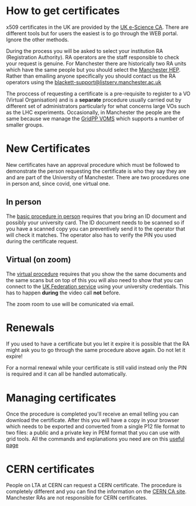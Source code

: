 # How to get certificates
x509 certificates in the UK are provided by the [UK e-Science CA](https://portal.ca.grid-support.ac.uk/). There are different tools but for users the easiest is to go through the WEB portal. Ignore the other methods.

During the process you will be asked to select your institution RA (Registration Authority). RA operators are the staff responsible to check your request is genuine. For Manchester there are historically two RA units which have the same people but you should select the [Manchester HEP](https://portal.ca.grid-support.ac.uk/pub/viewRAs?ou=Manchester). Rather than emailing anyone specifically you should contact us the RA operators using the blackett-support@listserv.manchester.ac.uk

The proccess of requesting a certificate is a pre-requisite to register to a VO (Virtual Organisation) and is a **separate** procedure usually carried out by different set of administrators particularly for what concerns large VOs such as the LHC experiments. Occasionally, in Manchester the people are the same because we manage the [GridPP VOMS](https://voms.gridpp.ac.uk:8443/vomses) which supports a number of smaller groups.

# New Certificates
New certificates have an approval procedure which must be followed to demonstrate the person requesting the certificate is who they say they are and are part of the University of Manchester.
There are two procedures one in person and, since covid, one virtual one.
## In person
The [basic procedure in person](https://ca.grid-support.ac.uk/#the-basic-process) requires that you bring an ID document and possibly your university card. The ID document needs to be scanned so if you have a scanned copy you can preventively send it to the operator that will check it matches. The operator also has to verify the PIN you used during the certificate request. 
## Virtual (on zoom)
The [virtual procedure](https://ca.grid-support.ac.uk/#uk-escience-certification-authority) requires that you show the the same documents and the same scans but on top of this you will also need to show that you can connect to the [UK Federation service](https://wayf.ukfederation.org.uk/DS-20160527/uk.ds?entityID=https%3A%2F%2Ftest.ukfederation.org.uk%2Fentity&return=https%3A%2F%2Ftest.ukfederation.org.uk%2FShibboleth.sso%2FUKfedDS%3FSAMLDS%3D1%26target%3Dcookie%253A1647417064_9284) using your university credentials. This has to happen **during** the video call **not** before.

The zoom room to use will be comunicated via email.

# Renewals
If you used to have a certificate but you let it expire it is possible that the RA might ask you to go through the same procedure above again. Do not let it expire!

For a normal renewal while your certificate is still valid instead only the PIN is required and it can all be handled automatically.

# Managing certificates
Once the procedure is completed you'll receive an email telling you can download the certificate. After this you will have a copy in your browser which needs to be exported and converted from a single P12 file format to two files: a public and a private key in PEM format that you can use with grid tools. All the commands and explanations you need are on this [useful page](https://ca.grid-support.ac.uk/certificatemanagement/)

# CERN certificates
People on LTA at CERN can request a CERN certificate. The procedure is completely different and you can find the information on the [CERN CA site](https://ca.cern.ch/ca/). Manchester RAs are not responsible for CERN certificates.
